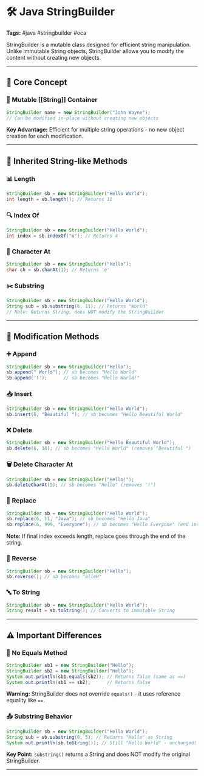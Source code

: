 # 🛠️ Java StringBuilder

**Tags:** #java #stringbuilder #oca

StringBuilder is a mutable class designed for efficient string manipulation. Unlike immutable String objects, StringBuilder allows you to modify the content without creating new objects.

---

## 🔹 Core Concept

### 🔄 Mutable [[String]] Container

```java
StringBuilder name = new StringBuilder("John Wayne");
// Can be modified in-place without creating new objects
```

**Key Advantage:** Efficient for multiple string operations - no new object creation for each modification.

---

## 📏 Inherited String-like Methods

### 📊 Length

```java
StringBuilder sb = new StringBuilder("Hello World");
int length = sb.length(); // Returns 11
```

### 🔍 Index Of

```java
StringBuilder sb = new StringBuilder("Hello World");
int index = sb.indexOf("o"); // Returns 4
```

### 📍 Character At

```java
StringBuilder sb = new StringBuilder("Hello");
char ch = sb.charAt(1); // Returns 'e'
```

### ✂️ Substring

```java
StringBuilder sb = new StringBuilder("Hello World");
String sub = sb.substring(6, 11); // Returns "World"
// Note: Returns String, does NOT modify the StringBuilder
```

---

## 🔧 Modification Methods

### ➕ Append

```java
StringBuilder sb = new StringBuilder("Hello");
sb.append(" World"); // sb becomes "Hello World"
sb.append('!');      // sb becomes "Hello World!"
```

### 📥 Insert

```java
StringBuilder sb = new StringBuilder("Hello World");
sb.insert(6, "Beautiful "); // sb becomes "Hello Beautiful World"
```

### ❌ Delete

```java
StringBuilder sb = new StringBuilder("Hello Beautiful World");
sb.delete(6, 16); // sb becomes "Hello World" (removes "Beautiful ")
```

### 🗑️ Delete Character At

```java
StringBuilder sb = new StringBuilder("Hello!");
sb.deleteCharAt(5); // sb becomes "Hello" (removes '!')
```

### 🔄 Replace

```java
StringBuilder sb = new StringBuilder("Hello World");
sb.replace(6, 11, "Java"); // sb becomes "Hello Java"
sb.replace(6, 999, "Everyone"); // sb becomes "Hello Everyone" (end index too large)
```

**Note:** If final index exceeds length, replace goes through the end of the string.

### 🔀 Reverse

```java
StringBuilder sb = new StringBuilder("Hello");
sb.reverse(); // sb becomes "olleH"
```

### 🔤 To String

```java
StringBuilder sb = new StringBuilder("Hello World");
String result = sb.toString(); // Converts to immutable String
```

---

## ⚠️ Important Differences

### 🚫 No Equals Method

```java
StringBuilder sb1 = new StringBuilder("Hello");
StringBuilder sb2 = new StringBuilder("Hello");
System.out.println(sb1.equals(sb2)); // Returns false (same as ==)
System.out.println(sb1 == sb2);      // Returns false
```

**Warning:** StringBuilder does not override `equals()` - it uses reference equality like `==`.

### 📤 Substring Behavior

```java
StringBuilder sb = new StringBuilder("Hello World");
String sub = sb.substring(0, 5); // Returns "Hello" as String
System.out.println(sb.toString()); // Still "Hello World" - unchanged!
```

**Key Point:** `substring()` returns a String and does NOT modify the original StringBuilder.

---